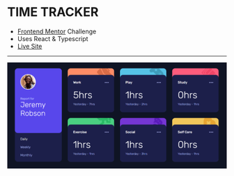 # TIME TRACKER
- [Frontend Mentor](https://www.frontendmentor.io/) Challenge
- Uses React & Typescript
- [Live Site]()
---
![screenshot](image.png)